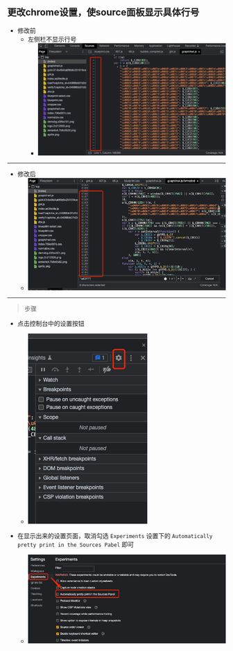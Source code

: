 ## 更改chrome设置，使source面板显示具体行号

- 修改前
    - 左侧栏不显示行号
        - ![origin_google](images/origin_chrome.png)

***

- 修改后
    - ![fix_origin_google](images/fix_origin_chrome.png)

***

> 步骤

- 点击控制台中的设置按钮
    - ![setting_button](images/setting_button.png)

- 在显示出来的设置页面，取消勾选 `Experiments` 设置下的 `Automatically pretty print in the Sources Pabel` 即可
    - ![setting](images/setting.png)